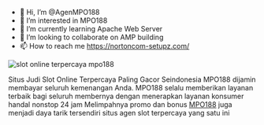 - 👋 Hi, I’m @AgenMPO188
- 👀 I’m interested in MPO188
- 🌱 I’m currently learning Apache Web Server 
- 💞️ I’m looking to collaborate on AMP building
- 📫 How to reach me https://nortoncom-setupz.com/

![slot online terpercaya mpo188](https://user-images.githubusercontent.com/105489593/168257861-d6dd648b-2015-4ed9-b41a-002b18716ff9.png)

Situs Judi Slot Online Terpercaya Paling Gacor Seindonesia MPO188 dijamin membayar seluruh kemenangan Anda.
MPO188 selalu memberikan layanan terbaik bagi seluruh membernya dengan menerapkan layanan konsumer handal nonstop 24 jam
Melimpahnya promo dan bonus [MPO188](https://nortoncom-setupz.com/) juga menjadi daya tarik tersendiri situs agen slot terpercaya yang satu ini

<!---
AgenMPO188/AgenMPO188 is a ✨ special ✨ repository because its `README.md` (this file) appears on your GitHub profile.
You can click the Preview link to take a look at your changes.
--->

